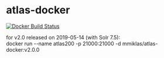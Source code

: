 # atlas-docker
[![Docker Build Status](https://img.shields.io/docker/build/mmiklas/atlas-docker.svg?style=flat-square)](https://hub.docker.com/r/mmiklas/atlas-docker/)

for v2.0 released on 2019-05-14 (with Solr 7.5):  
docker run --name atlas200 -p 21000:21000 -d mmiklas/atlas-docker:v2.0.0  
